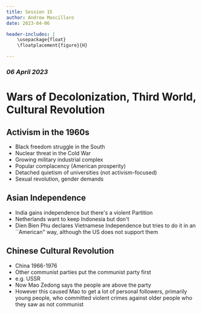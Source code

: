 ```yaml
---
title: Session 15
author: Andrew Mascillaro
date: 2023-04-06

header-includes: |
    \usepackage{float}
    \floatplacement{figure}{H}

---
```


### _06 April 2023_

# Wars of Decolonization, Third World, Cultural Revolution

## Activism in the 1960s

- Black freedom struggle in the South
- Nuclear threat in the Cold War
- Growing military industrial complex
- Popular complacency (American prosperity)
- Detached quietism of universities (not activism-focused)
- Sexual revolution, gender demands

## Asian Independence

- India gains independence but there's a violent Partition
- Netherlands want to keep Indonesia but don't
- Dien Bien Phu declares Vietnamese Independence but tries
to do it in an \`\`American" way, although the US does not
support them

## Chinese Cultural Revolution

- China 1966-1976
- Other communist parties put the communist party first
- e.g. USSR
- Now Mao Zedong says the people are above the party
- However this caused Mao to get a lot of personal
followers, primarily young people, who committed violent
crimes against older people who they saw as not communist


